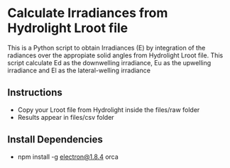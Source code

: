 # Calculate Irradiances from Hydrolight Lroot file

This is a Python script to obtain Irradiances (E) by integration of the radiances over the appropiate solid angles from Hydrolight Lroot file.
This script calculate Ed as the downwelling irradiance, Eu as the upwelling irradiance and El as the lateral-welling irradiance

## Instructions

- Copy your Lroot file from Hydrolight inside the files/raw folder
- Results appear in files/csv folder

## Install Dependencies

- npm install -g electron@1.8.4 orca
